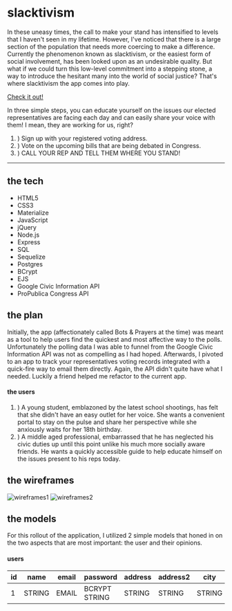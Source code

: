 # slacktivism

In these uneasy times, the call to make your stand has intensified to levels that I
haven't seen in my lifetime. However, I've noticed that there is a large section of
the population that needs more coercing to make a difference. Currently the phenomenon known as slacktivism, or the easiest form of social involvement, has been looked upon as an undesirable quality.
But what if we could turn this low-level commitment into a stepping stone, a way to introduce
the hesitant many into the world of social justice? That's where slacktivism the app comes into play.

[Check it out!](http://slacktivism.herokuapp.com/)

In three simple steps, you can educate yourself on the issues our elected representatives are facing each day and can easily share your voice with them! I mean, they are working for us, right?

1. ) Sign up with your registered voting address.
2. ) Vote on the upcoming bills that are being debated in Congress.
3. ) CALL YOUR REP AND TELL THEM WHERE YOU STAND!

***

## the tech
* HTML5
* CSS3
* Materialize
* JavaScript
* jQuery
* Node.js
* Express
* SQL
* Sequelize
* Postgres
* BCrypt
* EJS
* Google Civic Information API
* ProPublica Congress API

## the plan

Initially, the app (affectionately called Bots & Prayers at the time) was meant as a tool to help users find the quickest and most affective way to the polls. Unfortunately the polling data I was able to funnel from the Google Civic Information API was not as compelling as I had hoped. Afterwards, I pivoted to an app to track your representatives voting records integrated with a quick-fire way to email them directly. Again, the API didn't quite have what I needed. Luckily a friend helped me refactor to the current app.

#### the users

1. ) A young student, emblazoned by the latest school shootings, has felt that she didn't have an easy outlet for her voice. She wants a convenient portal to stay on the pulse and share her perspective while she anxiously waits for her 18th birthday.
2. ) A middle aged professional, embarrassed that he has neglected his civic duties up until this point unlike his much more socially aware friends. He wants a quickly accessible guide to help educate himself on the issues present to his reps today.

## the wireframes

![wireframes1](public/img/wireframes1.jpg)
![wireframes2](public/img/wireframes2.jpg)

## the models

For this rollout of the application, I utilized 2 simple models that honed in on the two aspects that are most important: the user and their opinions.

#### users
| id | name   | email | password      | address | address2 | city   | state  | zipcode  | party  |
|----|--------|-------|---------------|---------|----------|--------|--------|----------|--------|
| 1  | STRING | EMAIL | BCRYPT STRING | STRING  | STRING   | STRING | STRING | STRING   | STRING |
